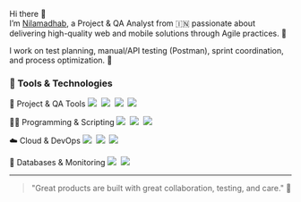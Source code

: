 Hi there 👋  
I’m [Nilamadhab](https://www.linkedin.com/in/nilamadhab-das-a2517923b), a Project & QA Analyst from 🇮🇳 passionate about delivering high-quality web and mobile solutions through Agile practices. 🎯  

I work on test planning, manual/API testing (Postman), sprint coordination, and process optimization. 🚀  

### 🔧 Tools & Technologies   

🚀 Project & QA Tools
<a href="https://www.atlassian.com/software/jira"><img src="https://img.shields.io/badge/JIRA-0052CC?style=for-the-badge&logo=jira&logoColor=white" /></a>&nbsp; <a href="https://clickup.com/"><img src="https://img.shields.io/badge/ClickUp-7B68EE?style=for-the-badge&logo=clickup&logoColor=white" /></a>&nbsp; <a href="https://www.postman.com/"><img src="https://img.shields.io/badge/Postman-FF6C37?style=for-the-badge&logo=postman&logoColor=white" /></a>&nbsp; <a href="https://git-scm.com/"><img src="https://img.shields.io/badge/Git-F05032?style=for-the-badge&logo=git&logoColor=white" /></a>

👨‍💻 Programming & Scripting
<a href="https://www.java.com/"><img src="https://img.shields.io/badge/Java-007396?style=for-the-badge&logo=java&logoColor=white" /></a>&nbsp; <a href="https://en.wikipedia.org/wiki/C_(programming_language)"><img src="https://img.shields.io/badge/C-A8B9CC?style=for-the-badge&logo=c&logoColor=white" /></a>&nbsp; <a href="https://www.mysql.com/"><img src="https://img.shields.io/badge/MySQL-4479A1?style=for-the-badge&logo=mysql&logoColor=white" /></a>

☁️ Cloud & DevOps
<a href="https://aws.amazon.com/"><img src="https://img.shields.io/badge/AWS-FF9900?style=for-the-badge&logo=amazonaws&logoColor=white" /></a>&nbsp; <a href="https://github.com/features/actions"><img src="https://img.shields.io/badge/GitHub_Actions-2088FF?style=for-the-badge&logo=githubactions&logoColor=white" /></a>&nbsp; <a href="https://www.jenkins.io/"><img src="https://img.shields.io/badge/Jenkins-D24939?style=for-the-badge&logo=jenkins&logoColor=white" /></a>

🧠 Databases & Monitoring
<a href="https://www.mysql.com/"><img src="https://img.shields.io/badge/MySQL-4479A1?style=for-the-badge&logo=mysql&logoColor=white" /></a>&nbsp; <a href="https://prometheus.io/"><img src="https://img.shields.io/badge/Prometheus-E6522C?style=for-the-badge&logo=prometheus&logoColor=white" /></a>



---

> "Great products are built with great collaboration, testing, and care." 🚀



